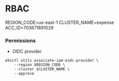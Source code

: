 # RBAC

REGION_CODE=us-east-1
CLUSTER_NAME=expense
ACC_ID=703671891029

### Permissions

* OIDC provider
```
eksctl utils associate-iam-oidc-provider \
    --region $REGION_CODE \
    --cluster $CLUSTER_NAME \
    --approve
```